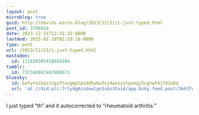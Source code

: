```yaml
---
layout: post
microblog: true
guid: http://davids.micro.blog/2023/12/21/i-just-typed.html
post_id: 3796914
date: 2023-12-21T12:31:32-0800
lastmod: 2025-01-29T02:29:16-0800
type: post
url: /2023/12/21/i-just-typed.html
mastodon:
  id: 111620305458024104
tumblr:
  id: 737348887482908672
bluesky:
  id: bafyreibazingzftxugmptpuddhwkw2vj4wzsyytpoeqjhcgnwt4jt62obq
  url: 'at://did:plc:7rlydg6zzdewlgn3s6s3txid/app.bsky.feed.post/3kh3fybmqac2b'
---
```

<p>I just typed “th” and it autocorrected to “rheumatoid arthritis.”</p>
